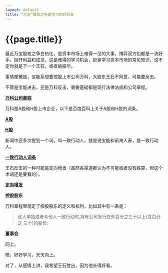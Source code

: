 ```yaml
---
layout: default
title: “万宝”股权之争是学习的好机会
---
```

{{page.title}}
============
最近万宝股权之争白热化，是资本市场上难得一见的大事，博弈双方也都是一流好手。抛开利益和成见，这是难得的学习机会，赶紧学习资本市场的常见知识，说不定你就是下一个王石，或者姚振华。

事情梗概是，宝能系想要控股上市公司万科，大股东王石不同意，可能要反击。

不管是宝能进击，还是万科反击，重要基础都是现行法律法规和公司章程。

**[万科公司章程](http://file.finance.sina.com.cn/211.154.219.97:9494/MRGG/CNSESZ_STOCK/2014/2014-6/2014-06-25/1438004.PDF)**


万科是A股和H股上市企业，以下是百度百科上关于A股和H股的词条。

**[A股](http://baike.baidu.com/view/33.htm)**

**[H股](http://baike.baidu.com/view/11212.htm)**

新闻中还多次提到一个词，叫一致行动人，就是说宝能和前海人寿，是一致行动人。

**[一致行动人词条](http://baike.baidu.com/view/1707386.htm)**

王石反击的一种可能是定向增发（虽然各渠道都认为不可能或者没有胜算，但这个术语还是要看的）。

**[定向增发](http://baike.baidu.com/view/371939.htm)**

**控股股东**

万科章程里规定了控股股东的定义和权利，比如其中有一条是：
> 该人单独或者与他人一致行动时,持有公司发行在外百分之三十以上(含百分之 三十)的股份;

**董事会**

同上。

嗯，好好学习，天天向上。

对了，从感情上讲，我希望王石胜出，因为他长得好看。
